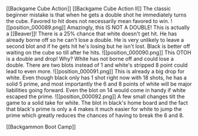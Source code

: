 [[Backgame Cube Action]]
[[Backgame Cube Action II]]
The classic beginner mistake is that when he gets a double shot he immediately turns the cube. Favored to hit does not necessarily mean favored to win.
![[position_000089.png]]
Amazingly, this IS NOT A DOUBLE! This is actually a [[Beaver]]! There is a 25% chance that white doesn't get hit. He has already borne off so he can't lose a double. He is very unlikely to leave a second blot and if he gets hit he's losing but he isn't lost. Black is better off waiting on the cube so till after he hits.
![[position_000090.png]]
This OTOH is a double and drop! Why? White has not borne off and could lose a double. There are two blots instead of 1 and white's stripped 8 point could lead to even more.
![[position_000091.png]]
This is already a big drop for white. Even though black only has 1 shot right now with 18 shots, he has a solid 5 prime, and most importantly the 6 and 8 points of white will be major liabilities going forward. Even the blot on 14 would come in handy if white escaped the prime.
![[position_000092.png]]
A few small changes tilt the game to a solid take for white. The blot in black's home board and the fact that black's prime is only a 4 makes it much easier for white to jump the prime which greatly reduces the chances of having to break the 6 and 8. 




[[Backgammon Boot Camp]]

